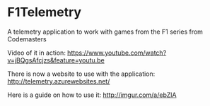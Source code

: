 F1Telemetry
===========

A telemetry application to work with games from the F1 series from Codemasters

Video of it in action: https://www.youtube.com/watch?v=jBQgsAfcjzs&feature=youtu.be

There is now a website to use with the application: http://telemetry.azurewebsites.net/

Here is a guide on how to use it: http://imgur.com/a/ebZlA
